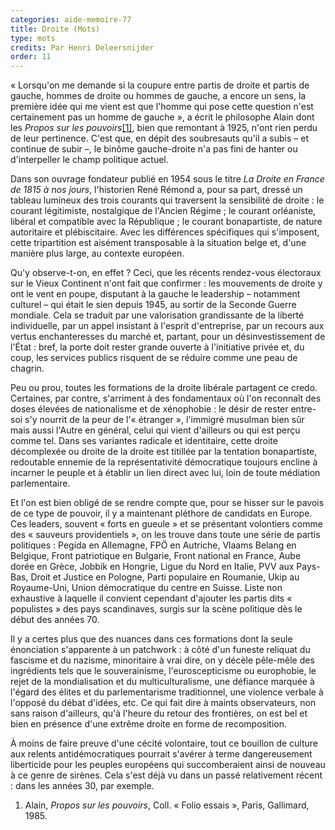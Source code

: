 ```yaml
---
categories: aide-memoire-77
title: Droite (Mots)
type: mots
credits: Par Henri Deleersnijder
order: 11
---
```

« Lorsqu'on me demande si la coupure entre partis de droite et partis de gauche, hommes de droite ou hommes de gauche, a encore un sens, la première idée qui me vient est que l'homme qui pose cette question n'est certainement pas un homme de gauche », a écrit le philosophe Alain dont les _Propos sur les pouvoirs_[[1]](#footnote-1), bien que remontant à 1925, n'ont rien perdu de leur pertinence. C'est que, en dépit des soubresauts qu'il a subis – et continue de subir –, le binôme gauche-droite n'a pas fini de hanter ou d'interpeller le champ politique actuel.

Dans son ouvrage fondateur publié en 1954 sous le titre _La Droite en France de 1815 à nos jours_, l'historien René Rémond a, pour sa part, dressé un tableau lumineux des trois courants qui traversent la sensibilité de droite : le courant légitimiste, nostalgique de l'Ancien Régime ; le courant orléaniste, libéral et compatible avec la République ; le courant bonapartiste, de nature autoritaire et plébiscitaire. Avec les différences spécifiques qui s'imposent, cette tripartition est aisément transposable à la situation belge et, d'une manière plus large, au contexte européen.

Qu'y observe-t-on, en effet ? Ceci, que les récents rendez-vous électoraux sur le Vieux Continent n'ont fait que confirmer : les mouvements de droite y ont le vent en poupe, disputant à la gauche le leadership – notamment culturel – qui était le sien depuis 1945, au sortir de la Seconde Guerre mondiale. Cela se traduit par une valorisation grandissante de la liberté individuelle, par un appel insistant à l'esprit d'entreprise, par un recours aux vertus enchanteresses du marché et, partant, pour un désinvestissement de l'État : bref, la porte doit rester grande ouverte à l'initiative privée et, du coup, les services publics risquent de se réduire comme une peau de chagrin.

Peu ou prou, toutes les formations de la droite libérale partagent ce credo. Certaines, par contre, s'arriment à des fondamentaux où l'on reconnaît des doses élevées de nationalisme et de xénophobie : le désir de rester entre-soi s'y nourrit de la peur de l'« étranger », l'immigré musulman bien sûr mais aussi l'Autre en général, celui qui vient d'ailleurs ou qui est perçu comme tel. Dans ses variantes radicale et identitaire, cette droite décomplexée ou droite de la droite est titillée par la tentation bonapartiste, redoutable ennemie de la représentativité démocratique toujours encline à incarner le peuple et à établir un lien direct avec lui, loin de toute médiation parlementaire.

Et l'on est bien obligé de se rendre compte que, pour se hisser sur le pavois de ce type de pouvoir, il y a maintenant pléthore de candidats en Europe. Ces leaders, souvent « forts en gueule » et se présentant volontiers comme des « sauveurs providentiels », on les trouve dans toute une série de partis politiques : Pegida en Allemagne, FPÖ en Autriche, Vlaams Belang en Belgique, Front patriotique en Bulgarie, Front national en France, Aube dorée en Grèce, Jobbik en Hongrie, Ligue du Nord en Italie, PVV aux Pays-Bas, Droit et Justice en Pologne, Parti populaire en Roumanie, Ukip au Royaume-Uni, Union démocratique du centre en Suisse. Liste non exhaustive à laquelle il convient cependant d'ajouter les partis dits « populistes » des pays scandinaves, surgis sur la scène politique dès le début des années 70.

Il y a certes plus que des nuances dans ces formations dont la seule énonciation s'apparente à un patchwork : à côté d'un funeste reliquat du fascisme et du nazisme, minoritaire à vrai dire, on y décèle pêle-mêle des ingrédients tels que le souverainisme, l'euroscepticisme ou europhobie, le rejet de la mondialisation et du multiculturalisme, une défiance marquée à l'égard des élites et du parlementarisme traditionnel, une violence verbale à l'opposé du débat d'idées, etc. Ce qui fait dire à maints observateurs, non sans raison d'ailleurs, qu'à l'heure du retour des frontières, on est bel et bien en présence d'une extrême droite en forme de recomposition.

À moins de faire preuve d'une cécité volontaire, tout ce bouillon de culture aux relents antidémocratiques pourrait s'avérer à terme dangereusement liberticide pour les peuples européens qui succomberaient ainsi de nouveau à ce genre de sirènes. Cela s'est déjà vu dans un passé relativement récent : dans les années 30, par exemple.

1. Alain, _Propos sur les pouvoirs_, Coll. « Folio essais », Paris, Gallimard, 1985.
